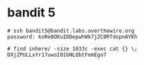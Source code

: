 # bandit 5

    # ssh bandit5@bandit.labs.overthewire.org
    password: koReBOKuIDDepwhWk7jZC0RTdopnAYKh

    # find inhere/ -size 1033c -exec cat {} \;
    DXjZPULLxYr17uwoI01bNLQbtFemEgo7

